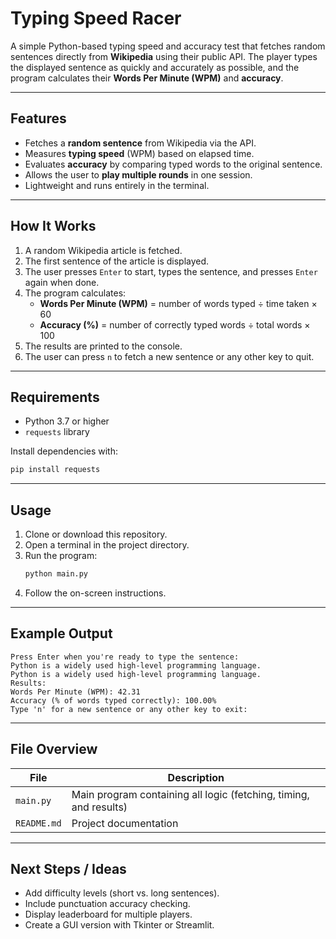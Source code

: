 # Typing Speed Racer

A simple Python-based typing speed and accuracy test that fetches random sentences directly from **Wikipedia** using their public API. The player types the displayed sentence as quickly and accurately as possible, and the program calculates their **Words Per Minute (WPM)** and **accuracy**.

---

## Features

- Fetches a **random sentence** from Wikipedia via the API.  
- Measures **typing speed** (WPM) based on elapsed time.  
- Evaluates **accuracy** by comparing typed words to the original sentence.  
- Allows the user to **play multiple rounds** in one session.  
- Lightweight and runs entirely in the terminal.

---

## How It Works

1. A random Wikipedia article is fetched.  
2. The first sentence of the article is displayed.  
3. The user presses `Enter` to start, types the sentence, and presses `Enter` again when done.  
4. The program calculates:
   - **Words Per Minute (WPM)** = number of words typed ÷ time taken × 60  
   - **Accuracy (%)** = number of correctly typed words ÷ total words × 100  
5. The results are printed to the console.  
6. The user can press `n` to fetch a new sentence or any other key to quit.

---

## Requirements

- Python 3.7 or higher  
- `requests` library  

Install dependencies with:
```bash
pip install requests
```

---

## Usage

1. Clone or download this repository.  
2. Open a terminal in the project directory.  
3. Run the program:
   ```bash
   python main.py
   ```
4. Follow the on-screen instructions.

---

## Example Output

```
Press Enter when you're ready to type the sentence:
Python is a widely used high-level programming language.
Python is a widely used high-level programming language.
Results:
Words Per Minute (WPM): 42.31
Accuracy (% of words typed correctly): 100.00%
Type 'n' for a new sentence or any other key to exit: 
```

---

## File Overview

| File | Description |
|------|--------------|
| `main.py` | Main program containing all logic (fetching, timing, and results) |
| `README.md` | Project documentation |

---

## Next Steps / Ideas

- Add difficulty levels (short vs. long sentences).  
- Include punctuation accuracy checking.  
- Display leaderboard for multiple players.  
- Create a GUI version with Tkinter or Streamlit.  
